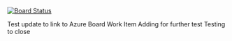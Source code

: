 [![Board Status](https://dev.azure.com/niclas0371/c2cbbeb9-071a-444e-b259-f23b6d7161ad/0a6da8cf-0ac2-40c3-a9bc-d9a129c4fe3e/_apis/work/boardbadge/f09a6935-e9c1-4fb0-889b-8c697d91de23)](https://dev.azure.com/niclas0371/c2cbbeb9-071a-444e-b259-f23b6d7161ad/_boards/board/t/0a6da8cf-0ac2-40c3-a9bc-d9a129c4fe3e/Microsoft.RequirementCategory)

Test update to link to Azure Board Work Item
Adding for further test
Testing to close
